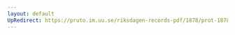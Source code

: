```yaml
---
layout: default
UpRedirect: https://pruto.im.uu.se/riksdagen-records-pdf/1878/prot-1878--ak--031.pdf
---
```

